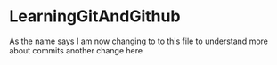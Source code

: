 # LearningGitAndGithub
As the name says
I am now changing to to this file to understand more about commits 
another change here
